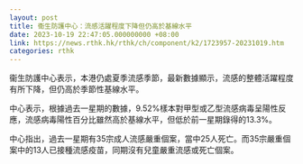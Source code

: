 ```yaml
---
layout: post
title: 衞生防護中心：流感活躍程度下降但仍高於基線水平
date: 2023-10-19 22:47:05.000000000 +08:00
link: https://news.rthk.hk/rthk/ch/component/k2/1723957-20231019.htm
categories: rthk
---
```


衞生防護中心表示，本港仍處夏季流感季節，最新數據顯示，流感的整體活躍程度有所下降，但仍高於季節性基線水平。

中心表示，根據過去一星期的數據，9.52%樣本對甲型或乙型流感病毒呈陽性反應，流感病毒陽性百分比雖然高於基線水平，但低於前一星期錄得的13.3%。

中心指出，過去一星期有35宗成人流感嚴重個案，當中25人死亡。而35宗嚴重個案中的13人已接種流感疫苗，同期沒有兒童嚴重流感或死亡個案。

